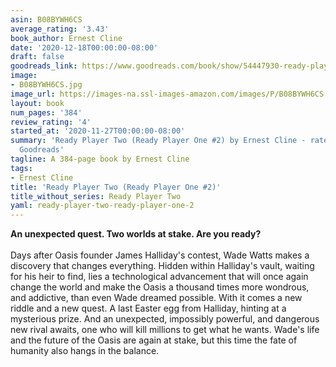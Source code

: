 ```yaml
---
asin: B08BYWH6CS
average_rating: '3.43'
book_author: Ernest Cline
date: '2020-12-18T00:00:00-08:00'
draft: false
goodreads_link: https://www.goodreads.com/book/show/54447930-ready-player-two
image:
- B08BYWH6CS.jpg
image_url: https://images-na.ssl-images-amazon.com/images/P/B08BYWH6CS.01._SCLZZZZZZZ.jpg
layout: book
num_pages: '384'
review_rating: '4'
started_at: '2020-11-27T00:00:00-08:00'
summary: 'Ready Player Two (Ready Player One #2) by Ernest Cline - rated 3.43/5 on
  Goodreads'
tagline: A 384-page book by Ernest Cline
tags:
- Ernest Cline
title: 'Ready Player Two (Ready Player One #2)'
title_without_series: Ready Player Two
yaml: ready-player-two-ready-player-one-2
---
```


<b>An unexpected quest. Two worlds at stake. Are you ready?</b><br /><br />Days after Oasis founder James Halliday's contest, Wade Watts makes a discovery that changes everything. Hidden within Halliday's vault, waiting for his heir to find, lies a technological advancement that will once again change the world and make the Oasis a thousand times more wondrous, and addictive, than even Wade dreamed possible. With it comes a new riddle and a new quest. A last Easter egg from Halliday, hinting at a mysterious prize. And an unexpected, impossibly powerful, and dangerous new rival awaits, one who will kill millions to get what he wants. Wade's life and the future of the Oasis are again at stake, but this time the fate of humanity also hangs in the balance.
